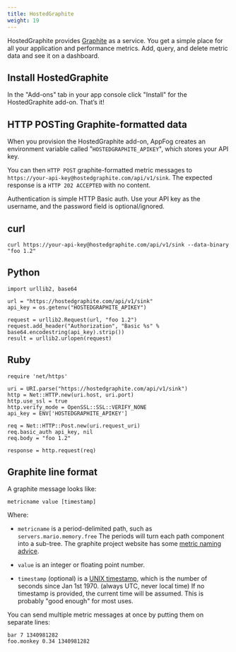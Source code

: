 ```yaml
---
title: HostedGraphite
weight: 19
---
```


HostedGraphite provides [Graphite](http://graphite.wikidot.com/) as a service. You get a simple place for all your application and performance metrics. Add, query, and delete metric data and see it on a dashboard.

## Install HostedGraphite

In the "Add-ons" tab in your app console click "Install" for the HostedGraphite add-on. That’s it!


## HTTP POSTing Graphite-formatted data

When you provision the HostedGraphite add-on, AppFog creates an environment variable called "`HOSTEDGRAPHITE_APIKEY`", which stores your API key. 

You can then `HTTP POST` graphite-formatted metric messages to `https://your-api-key@hostedgraphite.com/api/v1/sink`. The expected response is a `HTTP 202 ACCEPTED` with no content.

Authentication is simple HTTP Basic auth. Use your API key as the username, and the password field is optional/ignored.

## curl

    curl https://your-api-key@hostedgraphite.com/api/v1/sink --data-binary "foo 1.2"

## Python

    import urllib2, base64

    url = "https://hostedgraphite.com/api/v1/sink"
    api_key = os.getenv("HOSTEDGRAPHITE_APIKEY")

    request = urllib2.Request(url, "foo 1.2")
    request.add_header("Authorization", "Basic %s" % base64.encodestring(api_key).strip())
    result = urllib2.urlopen(request)

## Ruby

    require 'net/https'

    uri = URI.parse("https://hostedgraphite.com/api/v1/sink")
    http = Net::HTTP.new(uri.host, uri.port)
    http.use_ssl = true
    http.verify_mode = OpenSSL::SSL::VERIFY_NONE
    api_key = ENV['HOSTEDGRAPHITE_APIKEY']

    req = Net::HTTP::Post.new(uri.request_uri)
    req.basic_auth api_key, nil
    req.body = "foo 1.2"

    response = http.request(req)

## Graphite line format

A graphite message looks like:

    metricname value [timestamp]

Where:

* `metricname` is a period-delimited path, such as `servers.mario.memory.free`
    The periods will turn each path component into a sub-tree. The graphite project website has some [metric naming advice](http://graphite.wikidot.com/getting-your-data-into-graphite).

* `value` is an integer or floating point number.

* `timestamp` (optional) is a [UNIX timestamp](http://en.wikipedia.org/wiki/Unix_time), which is the number of seconds since Jan 1st 1970. (always UTC, never local time)
    If no timestamp is provided, the current time will be assumed. This is probably "good enough" for most uses.

You can send multiple metric messages at once by putting them on separate lines:

    bar 7 1340981282
    foo.monkey 0.34 1340981282
